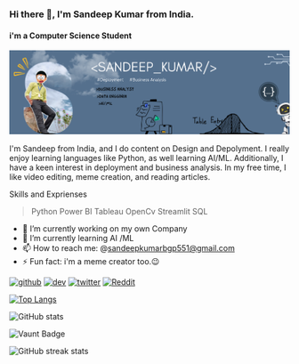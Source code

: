 ### Hi there 👋, I'm Sandeep Kumar from India.
#### i'm a Computer Science Student
![i'm a Bsuiness Development Aanalyst , AI/ML](https://github.com/sandeepyadav1122/sandeepyadav1122/blob/main/my%20Banner.png)


I'm Sandeep from India, and I do content on Design and Depolyment. I really enjoy learning languages like Python, as well learning AI/ML. Additionally, I have a keen interest in deployment and business analysis. In my free time, I like video editing, meme creation, and reading articles.


Skills and Exprienses
>Python
>Power BI
>Tableau
>OpenCv
>Streamlit
>SQL

- 🔭 I’m currently working on my own Company 
- 🌱 I’m currently learning AI /ML 
- 📫 How to reach me: @sandeepkumarbgp551@gmail.com 
- ⚡ Fun fact: i'm a meme creator too.😉 


[<img src='https://cdn.jsdelivr.net/npm/simple-icons@3.0.1/icons/github.svg' alt='github' height='40'>](https://github.com/sandeepyadav1122)  [<img src='https://cdn.jsdelivr.net/npm/simple-icons@3.0.1/icons/dev-dot-to.svg' alt='dev' height='40'>](https://dev.to/https://dev.to/sandeepyadav1122)  [<img src='https://cdn.jsdelivr.net/npm/simple-icons@3.0.1/icons/twitter.svg' alt='twitter' height='40'>](https://twitter.com/https://x.com/Sandeep54063669)  [<img src='https://cdn.jsdelivr.net/npm/simple-icons@3.0.1/icons/reddit.svg' alt='Reddit' height='40'>](https://www.reddit.com/user/serious_Ad8112)  

[![Top Langs](https://github-readme-stats.vercel.app/api/top-langs/?username=sandeepyadav1122)](https://github.com/anuraghazra/github-readme-stats)

![GitHub stats](https://github-readme-stats.vercel.app/api?username=sandeepyadav1122&show_icons=true&count_private=true)  

![Vaunt Badge](https://api.vaunt.dev/v1/github/entities/sandeepyadav1122/contributions?format=svg&private=true)  

![GitHub streak stats](https://streak-stats.demolab.com/?user=sandeepyadav1122)  

